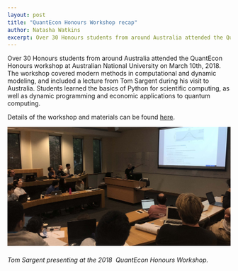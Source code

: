 ```yaml
---
layout: post
title: "QuantEcon Honours Workshop recap"
author: Natasha Watkins
excerpt: Over 30 Honours students from around Australia attended the QuantEcon Honours workshop with Tom Sargent.
---
```


Over 30 Honours students from around Australia attended the QuantEcon Honours workshop at Australian National University on March 10th, 2018\. The workshop covered modern methods in computational and dynamic modeling, and included a lecture from Tom Sargent during his visit to Australia. Students learned the basics of Python for scientific computing, as well as dynamic programming and economic applications to quantum computing.

Details of the workshop and materials can be found [here](https://quantecon.org/honours-workshop-2018).

![](/assets/honours-workshop.jpg)

###### _Tom Sargent presenting at the 2018  QuantEcon Honours Workshop._